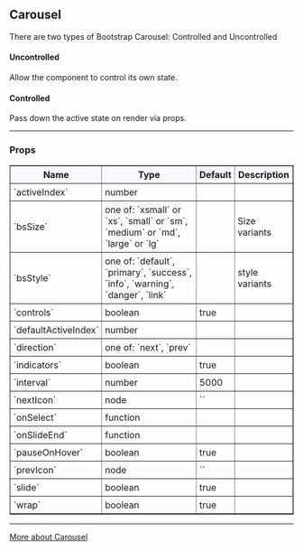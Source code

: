 ## Carousel

There are two types of Bootstrap Carousel: Controlled and Uncontrolled

#### Uncontrolled

Allow the component to control its own state.

#### Controlled

Pass down the active state on render via props.

---

### Props

<table border = "1" style="width: 100%"}>
 <thead style = "background-color: GhostWhite">
 <tr>
  <th style="padding:5px">Name</th>
  <th style="padding:5px">Type</th>
  <th style="padding:5px">Default</th>
  <th style="padding:5px">Description</th>
 </tr>
 </thead>
 <tbody>
  <tr>
   <td style="padding:5px"><span>`activeIndex`</span><span> </span></td>
   <td style="padding:5px"><div>number</div></td>
   <td style="padding:5px"><div></div></td>
   <td style="padding:5px"><div></div></td>
  </tr>
  <tr>
   <td style="padding:5px"><span>`bsSize`</span><span> </span></td>
   <td style="padding:5px"><div>one of: `xsmall` or `xs`, `small` or `sm`, `medium` or `md`, `large` or `lg`</div></td>
   <td style="padding:5px"><div></div></td>
   <td style="padding:5px"><div>Size variants</div></td>
  </tr>
  <tr>
   <td style="padding:5px"><span>`bsStyle`</span><span> </span></td>
   <td style="padding:5px"><div>one of: `default`, `primary`, `success`, `info`, `warning`, `danger`, `link`</div></td>
   <td style="padding:5px"><div></div></td>
   <td style="padding:5px"><div>style variants</div></td>
  </tr>
  <tr>
   <td style="padding:5px"><span>`controls`</span><span> </span></td>
   <td style="padding:5px"><div>boolean</div></td>
   <td style="padding:5px"><div>true</div></td>
   <td style="padding:5px"><div></div></td>
  </tr>
  <tr>
   <td style="padding:5px"><span>`defaultActiveIndex`</span><span> </span></td>
   <td style="padding:5px"><div>number</div></td>
   <td style="padding:5px"><div></div></td>
   <td style="padding:5px"><div></div></td>
  </tr>
  <tr>
   <td style="padding:5px"><span>`direction`</span><span> </span></td>
   <td style="padding:5px"><div>one of: `next`, `prev`</div></td>
   <td style="padding:5px"><div></div></td>
   <td style="padding:5px"><div></div></td>
  </tr>
  <tr>
   <td style="padding:5px"><span>`indicators`</span><span> </span></td>
   <td style="padding:5px"><div>boolean</div></td>
   <td style="padding:5px"><div>true</div></td>
   <td style="padding:5px"><div></div></td>
  </tr>
  <tr>
   <td style="padding:5px"><span>`interval`</span><span> </span></td>
   <td style="padding:5px"><div>number</div></td>
   <td style="padding:5px"><div>5000</div></td>
   <td style="padding:5px"><div></div></td>
  </tr>
   <tr>
   <td style="padding:5px"><span>`nextIcon`</span><span> </span></td>
   <td style="padding:5px"><div>node</div></td>
   <td style="padding:5px"><div>`<Glyphicon glyph="chevron-right" />`</div></td>
   <td style="padding:5px"><div></div></td>
  </tr>
  <tr>
   <td style="padding:5px"><span>`onSelect`</span><span> </span></td>
   <td style="padding:5px"><div>function</div></td>
   <td style="padding:5px"><div></div></td>
   <td style="padding:5px"><div></div></td>
  </tr>
  <tr>
   <td style="padding:5px"><span>`onSlideEnd`</span><span> </span></td>
   <td style="padding:5px"><div>function</div></td>
   <td style="padding:5px"><div></div></td>
   <td style="padding:5px"><div></div></td>
  </tr>
  <tr>
   <td style="padding:5px"><span>`pauseOnHover`</span><span> </span></td>
   <td style="padding:5px"><div>boolean</div></td>
   <td style="padding:5px"><div>true</div></td>
   <td style="padding:5px"><div></div></td>
  </tr>
  <tr>
   <td style="padding:5px"><span>`prevIcon`</span><span> </span></td>
   <td style="padding:5px"><div>node</div></td>
   <td style="padding:5px"><div>`<Glyphicon glyph="chevron-left" />`</div></td>
   <td style="padding:5px"><div></div></td>
  </tr>
  <tr>
   <td style="padding:5px"><span>`slide`</span><span> </span></td>
   <td style="padding:5px"><div>boolean</div></td>
   <td style="padding:5px"><div>true</div></td>
   <td style="padding:5px"><div></div></td>
  </tr>
  <tr>
   <td style="padding:5px"><span>`wrap`</span><span> </span></td>
   <td style="padding:5px"><div>boolean</div></td>
   <td style="padding:5px"><div>true</div></td>
   <td style="padding:5px"><div></div></td>
  </tr>
 </tbody>
</table>


---


<a href="http://react-bootstrap.github.io/components.html#carousels" target="_blank">More about Carousel</a>
